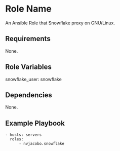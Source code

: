 Role Name
=========

An Ansible Role that Snowflake proxy on GNU/Linux.

Requirements
------------

None.

Role Variables
--------------

   snowflake_user: snowflake


Dependencies
------------

None.

Example Playbook
----------------

    - hosts: servers
      roles:
          - nvjacobo.snowflake
